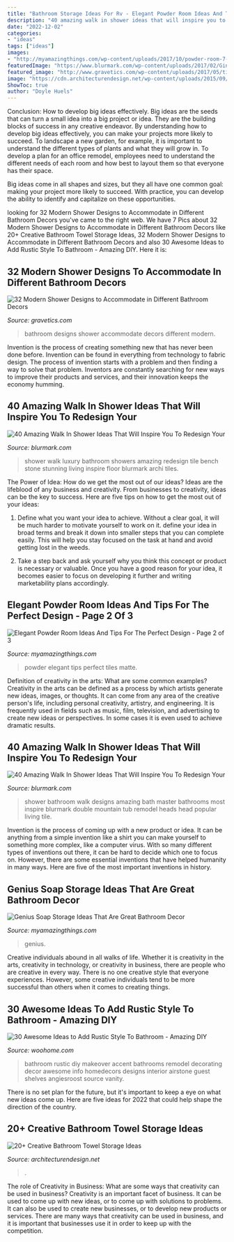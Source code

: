 ```yaml
---
title: "Bathroom Storage Ideas For Rv - Elegant Powder Room Ideas And Tips For The Perfect Design"
description: "40 amazing walk in shower ideas that will inspire you to redesign your"
date: "2022-12-02"
categories:
- "ideas"
tags: ["ideas"]
images:
- "http://myamazingthings.com/wp-content/uploads/2017/10/powder-room-7-.jpg"
featuredImage: "https://www.blurmark.com/wp-content/uploads/2017/02/Ginormous-shower.jpg"
featured_image: "http://www.gravetics.com/wp-content/uploads/2017/05/tiny-bathroom-designs.jpg"
image: "https://cdn.architecturendesign.net/wp-content/uploads/2015/09/AD-Creative-Bathroom-Towel-Storage-Ideas-10.jpg"
ShowToc: true
author: "Doyle Huels"
---
```



Conclusion: How to develop big ideas effectively.
Big ideas are the seeds that can turn a small idea into a big project or idea. They are the building blocks of success in any creative endeavor. By understanding how to develop big ideas effectively, you can make your projects more likely to succeed. 
To landscape a new garden, for example, it is important to understand the different types of plants and what they will grow in. To develop a plan for an office remodel, employees need to understand the different needs of each room and how best to layout them so that everyone has their space. 

 Big ideas come in all shapes and sizes, but they all have one common goal: making your project more likely to succeed. With practice, you can develop the ability to identify and capitalize on these opportunities.

	

		
looking for 32 Modern Shower Designs to Accommodate in Different Bathroom Decors you've came to the right web. We have 7 Pics about 32 Modern Shower Designs to Accommodate in Different Bathroom Decors like 20+ Creative Bathroom Towel Storage Ideas, 32 Modern Shower Designs to Accommodate in Different Bathroom Decors and also 30 Awesome Ideas to Add Rustic Style To Bathroom - Amazing DIY. Here it is:
		
    
## 32 Modern Shower Designs To Accommodate In Different Bathroom Decors

<img loading=lazy src="http://www.gravetics.com/wp-content/uploads/2017/05/tiny-bathroom-designs.jpg" onerror="this.onerror=null;this.src='https://tse2.mm.bing.net/th?id=OIP.LgVk7oAPjtOBylVqzhmxBAHaJ5&amp;pid=15.1';" alt="32 Modern Shower Designs to Accommodate in Different Bathroom Decors">

_Source: gravetics.com_

>bathroom designs shower accommodate decors different modern. 

	

Invention is the process of creating something new that has never been done before. Invention can be found in everything from technology to fabric design. The process of invention starts with a problem and then finding a way to solve that problem. Inventors are constantly searching for new ways to improve their products and services, and their innovation keeps the economy humming.

    
## 40 Amazing Walk In Shower Ideas That Will Inspire You To Redesign Your

<img loading=lazy src="https://www.blurmark.com/wp-content/uploads/2017/02/Stunning-walk-in-shower.jpg" onerror="this.onerror=null;this.src='https://tse1.mm.bing.net/th?id=OIP.SS7f1IWzkH7khWoPT4WyuQHaJ4&amp;pid=15.1';" alt="40 Amazing Walk In Shower Ideas That Will Inspire You To Redesign Your">

_Source: blurmark.com_

>shower walk luxury bathroom showers amazing redesign tile bench stone stunning living inspire floor blurmark archi tiles. 

	

The Power of Idea: How do we get the most out of our ideas?
Ideas are the lifeblood of any business and creativity. From businesses to creativity, ideas can be the key to success. Here are five tips on how to get the most out of your ideas:
1. Define what you want your idea to achieve. Without a clear goal, it will be much harder to motivate yourself to work on it. define your idea in broad terms and break it down into smaller steps that you can complete easily. This will help you stay focused on the task at hand and avoid getting lost in the weeds.

2. Take a step back and ask yourself why you think this concept or product is necessary or valuable. Once you have a good reason for your idea, it becomes easier to focus on developing it further and writing marketability plans accordingly.

    
## Elegant Powder Room Ideas And Tips For The Perfect Design - Page 2 Of 3

<img loading=lazy src="http://myamazingthings.com/wp-content/uploads/2017/10/powder-room-7-.jpg" onerror="this.onerror=null;this.src='https://tse2.mm.bing.net/th?id=OIP.8J4nhn_kVgvK36UUcQZuwgHaLH&amp;pid=15.1';" alt="Elegant Powder Room Ideas And Tips For The Perfect Design - Page 2 of 3">

_Source: myamazingthings.com_

>powder elegant tips perfect tiles matte. 

	

Definition of creativity in the arts: What are some common examples?
Creativity in the arts can be defined as a process by which artists generate new ideas, images, or thoughts. It can come from any area of the creative person's life, including personal creativity, artistry, and engineering. It is frequently used in fields such as music, film, television, and advertising to create new ideas or perspectives. In some cases it is even used to achieve dramatic results.

    
## 40 Amazing Walk In Shower Ideas That Will Inspire You To Redesign Your

<img loading=lazy src="https://www.blurmark.com/wp-content/uploads/2017/02/Ginormous-shower.jpg" onerror="this.onerror=null;this.src='https://tse4.mm.bing.net/th?id=OIP.JzAeUEwbqxS_fqgBdVyyKgHaLH&amp;pid=15.1';" alt="40 Amazing Walk In Shower Ideas That Will Inspire You To Redesign Your">

_Source: blurmark.com_

>shower bathroom walk designs amazing bath master bathrooms most inspire blurmark double mountain tub remodel heads head popular living tile. 

	

Invention is the process of coming up with a new product or idea. It can be anything from a simple invention like a shirt you can make yourself to something more complex, like a computer virus. With so many different types of inventions out there, it can be hard to decide which one to focus on. However, there are some essential inventions that have helped humanity in many ways. Here are five of the most important inventions in history.

    
## Genius Soap Storage Ideas That Are Great Bathroom Decor

<img loading=lazy src="https://myamazingthings.com/wp-content/uploads/2017/08/soap-storage-ideas-2.jpg" onerror="this.onerror=null;this.src='https://tse3.mm.bing.net/th?id=OIP.RDDyhPPz6T8RcvH3QWLNuAHaLG&amp;pid=15.1';" alt="Genius Soap Storage Ideas That Are Great Bathroom Decor">

_Source: myamazingthings.com_

>genius. 

	

Creative individuals abound in all walks of life. Whether it is creativity in the arts, creativity in technology, or creativity in business, there are people who are creative in every way. There is no one creative style that everyone experiences. However, some creative individuals tend to be more successful than others when it comes to creating things.

    
## 30 Awesome Ideas To Add Rustic Style To Bathroom - Amazing DIY

<img loading=lazy src="http://www.woohome.com/wp-content/uploads/2017/07/Add-Rustic-Feel-to-Bathroom-23.jpg" onerror="this.onerror=null;this.src='https://tse4.mm.bing.net/th?id=OIP.zV-2oox1VOXSa4xhmm0TFQHaNK&amp;pid=15.1';" alt="30 Awesome Ideas to Add Rustic Style To Bathroom - Amazing DIY">

_Source: woohome.com_

>bathroom rustic diy makeover accent bathrooms remodel decorating decor awesome info homedecors designs interior airstone guest shelves angiesroost source vanity. 

	

There is no set plan for the future, but it's important to keep a eye on what new ideas come up. Here are five ideas for 2022 that could help shape the direction of the country.

    
## 20+ Creative Bathroom Towel Storage Ideas

<img loading=lazy src="https://cdn.architecturendesign.net/wp-content/uploads/2015/09/AD-Creative-Bathroom-Towel-Storage-Ideas-10.jpg" onerror="this.onerror=null;this.src='https://tse1.mm.bing.net/th?id=OIP.yJiDIBClzSJpCk8MWJUfhwHaJ4&amp;pid=15.1';" alt="20+ Creative Bathroom Towel Storage Ideas">

_Source: architecturendesign.net_

>. 

	

The role of Creativity in Business: What are some ways that creativity can be used in business?
Creativity is an important facet of business. It can be used to come up with new ideas, or to come up with solutions to problems. It can also be used to create new businesses, or to develop new products or services. There are many ways that creativity can be used in business, and it is important that businesses use it in order to keep up with the competition.

